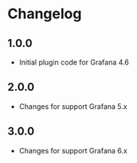 # Changelog

## 1.0.0

* Initial plugin code for Grafana 4.6

## 2.0.0 

* Changes for support Grafana 5.x

## 3.0.0 

* Changes for support Grafana 6.x
